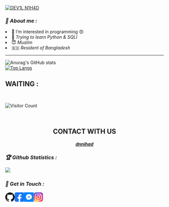[![DEV1L N1H4D](https://readme-typing-svg.herokuapp.com?color=%2300FF00&size=30&lines=HEY!+I'M+DN+NIHAD)](https://github.com/dnnihad)
<h3><b><i>🤠 About me :</i></b></h3>
<li> 👀 I’m interested in programming 😍</i></li>
<li> 🐍 <i>Trying to learn Python & SQLI</i></li>
<li> 😇 <i>Muslim</i></li>
<li> 🇧🇩 <i>Resident of Bangladesh</i></li>



******************************************

![Anurag's GitHub stats](https://github-readme-stats.vercel.app/api?username=dnnihad&show_icons=true&theme=radical)
<br>
[![Top Langs](https://github-readme-stats.vercel.app/api/top-langs/?username=dnnihad&layout=compact)](https://github.com/dnnihad)
<br>
## WAITING :

<br>

![Visitor Count](https://profile-counter.glitch.me/dnnihad/count.svg)


<br>
<div align="center">
<h2>CONTACT WITH US</h2>

<h4><i><b><a href ="https://www.facebook.com/DNNIHAD/">dnnihad</a></b></i></h4>
</div>

<h3><b><i>🏆 Github Statistics :</i></b></h3>
<a href="https://github.com/dnnihad"><img width=550 src="https://github-profile-trophy.vercel.app/?username=dnnihad&theme=dracula&no-frame=true&title=Followers,Stars,Commit,Repository,Issues"/></a>

<h3><b><i>📡 Get in Touch :</i></b></h3>
<a href="https://github.com/dnnihad"><img align="left" title="Github" alt="Github" width="30px" src="DN/github.png" /></a>
<a href="https://fb.com/DNNIHAD"><img align="left" title="Facebook" alt="Facebook" width="30px" src="DN/facebook.png" /></a>
<a href="https://m.me/DNNIHAD"><img align="left" title="Messenger" alt="Messenger" width="30px" src="DN/messenger.png" /></a>
<a href="https://www.instagram.com/DNNIHAD"><img align="left" title="Instagram" alt="Instagram" width="30px" src="DN/instagram.png" /></a>

